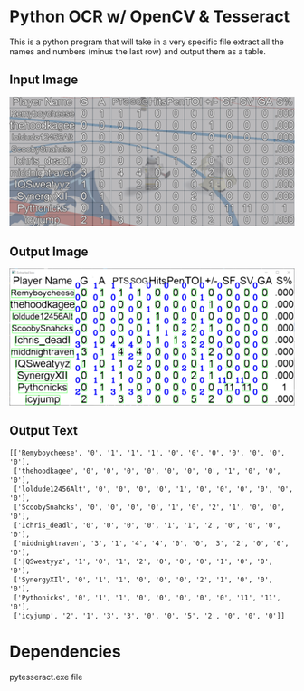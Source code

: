 # Python OCR w/ OpenCV & Tesseract
This is a python program that will take in a very specific file extract all the names and numbers (minus the last row) and output them as a table.

## Input Image
![alt text](https://github.com/DylWithlt/Python-OCR-w-OpenCV-and-Tesseract-/blob/master/target.png)

## Output Image
![alt text](https://github.com/DylWithlt/Python-OCR-w-OpenCV-and-Tesseract-/blob/master/filtered.png)

## Output Text
```
[['Remyboycheese', '0', '1', '1', '1', '0', '0', '0', '0', '0', '0', '0'],
 ['thehoodkagee', '0', '0', '0', '0', '0', '0', '0', '1', '0', '0', '0'],
 ['loldude12456Alt', '0', '0', '0', '0', '1', '0', '0', '0', '0', '0', '0'],
 ['ScoobySnahcks', '0', '0', '0', '0', '1', '0', '2', '1', '0', '0', '0'],
 ['Ichris_deadl', '0', '0', '0', '0', '1', '1', '2', '0', '0', '0', '0'],
 ['middnightraven', '3', '1', '4', '4', '0', '0', '3', '2', '0', '0', '0'],
 ['|QSweatyyz', '1', '0', '1', '2', '0', '0', '0', '1', '0', '0', '0'],
 ['SynergyXIl', '0', '1', '1', '0', '0', '0', '2', '1', '0', '0', '0'],
 ['Pythonicks', '0', '1', '1', '0', '0', '0', '0', '0', '11', '11', '0'],
 ['icyjump', '2', '1', '3', '3', '0', '0', '5', '2', '0', '0', '0']]
```

# Dependencies
pytesseract.exe file
